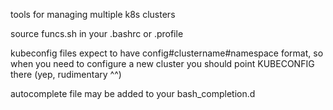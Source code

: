 tools for managing multiple k8s clusters

source funcs.sh in your .bashrc or .profile

kubeconfig files expect to have config#clustername#namespace format, so when
you need to configure a new cluster you should point KUBECONFIG there (yep,
rudimentary ^^)

autocomplete file may be added to your bash_completion.d
